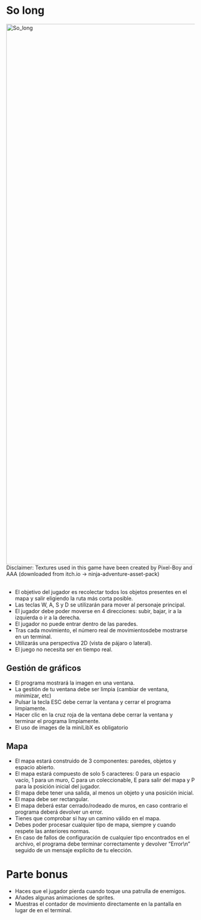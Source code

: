 # So long

<img width="1440" alt="So_long" src="https://github.com/vincenag/42_cursus/assets/133342460/1e57e247-f626-466f-8854-30a92420b6ed"><br>
Disclaimer: Textures used in this game have been created by Pixel-Boy and AAA (downloaded from itch.io -> ninja-adventure-asset-pack) <br><br>
* El objetivo del jugador es recolectar todos los objetos presentes en el mapa y salir eligiendo la ruta más corta posible.
* Las teclas W, A, S y D se utilizarán para mover al personaje principal.
* El jugador debe poder moverse en 4 direcciones: subir, bajar, ir a la izquierda o ir a la derecha.
* El jugador no puede entrar dentro de las paredes.
* Tras cada movimiento, el número real de movimientosdebe mostrarse en un terminal.
* Utilizarás una perspectiva 2D (vista de pájaro o lateral).
* El juego no necesita ser en tiempo real.

## Gestión de gráficos
* El programa mostrará la imagen en una ventana.
* La gestión de tu ventana debe ser limpia (cambiar de ventana, minimizar, etc)
* Pulsar la tecla ESC debe cerrar la ventana y cerrar el programa limpiamente.
* Hacer clic en la cruz roja de la ventana debe cerrar la ventana y terminar el programa limpiamente.
* El uso de images de la miniLibX es obligatorio

## Mapa
* El mapa estará construido de 3 componentes: paredes, objetos y espacio abierto.
* El mapa estará compuesto de solo 5 caracteres: 0 para un espacio vacío, 1 para un muro, C para un coleccionable, E para salir del mapa y P para la posición inicial del jugador.
* El mapa debe tener una salida, al menos un objeto y una posición inicial.
* El mapa debe ser rectangular.
* El mapa deberá estar cerrado/rodeado de muros, en caso contrario el programa deberá devolver un error.
* Tienes que comprobar si hay un camino válido en el mapa.
* Debes poder procesar cualquier tipo de mapa, siempre y cuando respete las anteriores normas.
* En caso de fallos de configuración de cualquier tipo encontrados en el archivo, el programa debe terminar correctamente y devolver “Error\n” seguido de un mensaje explícito de tu elección.

# Parte bonus
* Haces que el jugador pierda cuando toque una patrulla de enemigos.
* Añades algunas animaciones de sprites.
* Muestras el contador de movimiento directamente en la pantalla en lugar de en el terminal.

